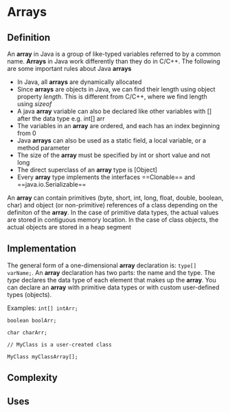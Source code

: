 # Arrays

## Definition 

An **array** in Java is a group of like-typed variables referred to by a common name. **Arrays** in Java work differently than they do in C/C++. The following are some important rules about Java **arrays**

- In Java, all **arrays** are dynamically allocated
- Since **arrays** are objects in Java, we can find their length using object property *length*. This is different from C/C++, where we find length using *sizeof*
- A java **array** variable can also be declared like other variables with [] after the data type e.g. int[] arr
- The variables in an **array** are ordered, and each has an index beginning from 0
- Java **arrays** can also be used as a static field, a local variable, or a method parameter
- The size of the **array** must be specified by int or short value and not long
- The direct superclass of an **array** type is [Object]
- Every **array** type implements the interfaces ==Clonable== and ==java.io.Serializable==

An **array** can contain primitives (byte, short, int, long, float, double, boolean, char) and object (or non-primitive) references of a class depending on the definiton of the **array**. In the case of primitive data types, the actual values are stored in contiguous memory location. In the case of class objects, the actual objects are stored in a heap segment

## Implementation

The general form of a one-dimensional **array** declaration is: `type[] varName;`. An **array** declaration has two parts: the name and the type. The *type* declares the data type of each element that makes up the **array**. You can declare an **array** with primitive data types or with custom user-defined types (objects).

Examples:
`int[] intArr;`

`boolean boolArr;`

`char charArr;`

`// MyClass is a user-created class`

`MyClass myClassArray[];`


## Complexity

## Uses